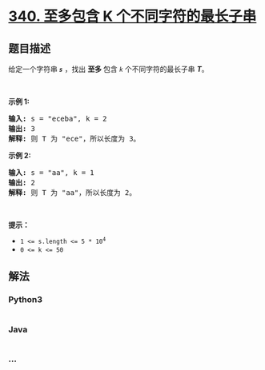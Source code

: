 # [340. 至多包含 K 个不同字符的最长子串](https://leetcode-cn.com/problems/longest-substring-with-at-most-k-distinct-characters)



## 题目描述

<!-- 这里写题目描述 -->

<p>给定一个字符串<strong><em> <code>s</code></em></strong> ，找出 <strong>至多 </strong>包含<em> <code>k</code></em> 个不同字符的最长子串 <strong><em>T</em></strong>。</p>

<p> </p>

<p><strong>示例 1:</strong></p>

<pre>
<strong>输入: </strong>s = "eceba", k = 2
<strong>输出: </strong>3
<strong>解释: </strong>则<strong> </strong>T 为 "ece"，所以长度为 3。</pre>

<p><strong>示例 2:</strong></p>

<pre>
<strong>输入: </strong>s = "aa", k = 1
<strong>输出: </strong>2
<strong>解释: </strong>则 T 为 "aa"，所以长度为 2。
</pre>

<p> </p>

<p><strong>提示：</strong></p>

<ul>
	<li><code>1 <= s.length <= 5 * 10<sup>4</sup></code></li>
	<li><code>0 <= k <= 50</code></li>
</ul>


## 解法

<!-- 这里可写通用的实现逻辑 -->

<!-- tabs:start -->

### **Python3**

<!-- 这里可写当前语言的特殊实现逻辑 -->

```python

```

### **Java**

<!-- 这里可写当前语言的特殊实现逻辑 -->

```java

```

### **...**

```

```

<!-- tabs:end -->
